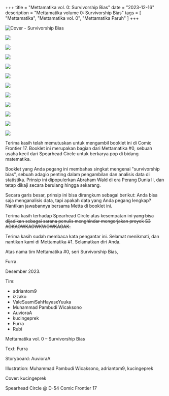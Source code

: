 +++
title = "Mettamatika vol. 0: Survivorship Bias"
date = "2023-12-16"
description = "Mettamatika volume 0: Survivorship Bias"
tags = [
    "Mettamatika",
    "Mettamatika vol. 0",
    "Mettamatika Paruh"
]
+++

![Cover - Survivorship Bias](cover-survivorship.png)

![](1.png)

![](2.png)

![](3.png)

![](4.png)

![](5.png)

![](6.png)

![](7.png)

![](8.png)

![](9.png)

![](10.png)

![](11.png)

Terima kasih telah memutuskan untuk mengambil booklet ini di Comic Frontier 17. Booklet ini merupakan bagian dari Mettamatika #0, sebuah usaha kecil dari Spearhead Circle untuk berkarya pop di bidang matematika.

Booklet yang Anda pegang ini membahas singkat mengenai "survivorship bias", sebuah adagio penting dalam pengambilan dan analisis data di statistika. Prinsip ini dipopulerkan Abraham Wald di era Perang Dunia II, dan tetap dikaji secara berulang hingga sekarang.

Secara garis besar, prinsip ini bisa dirangkum sebagai berikut: Anda bisa saja menganalisis data, tapi apakah data yang Anda pegang lengkap? Nantikan jawabannya bersama Metta di booklet ini.

Terima kasih terhadap Spearhead Circle atas kesempatan ini ~~yang bisa dijadikan sebagai sarana penulis menghindar mengerjakan proyek S3 AOKAOWKAOWKWOWKAOAK.~~

Terima kasih sudah membaca kata pengantar ini. Selamat menikmati, dan nantikan kami di Mettamatika #1. Selamatkan diri Anda.

Atas nama tim Mettamatika #0, seri Survivorship Bias,

Furra.

Desember 2023. 


Tim:
* adriantom9
* izzako
* ValeSuamiSahHayaseYuuka
* Muhammad Pambudi Wicaksono
* AuvioraA
* kucingeprek
* Furra
* Rubi

Mettamatika vol. 0 – Survivorship Bias

Text: Furra

Storyboard: AuvioraA

Illustration: Muhammad Pambudi Wicaksono, adriantom9, kucingeprek

Cover: kucingeprek

Spearhead Circle @ D-54 Comic Frontier 17